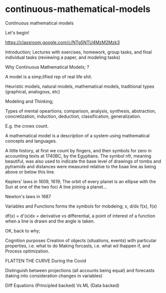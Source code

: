 # continuous-mathematical-models
Continuous mathematical models

Let's begin!

https://classroom.google.com/c/NTg5NTU4MzM2Mzk3

Introduction; Lectures with exercises, homework, group tasks, and final individual tasks (reviewing a paper, and modeling tasks)

Why Continuous Mathematical Models; ?

A model is a simp;lified rep of real life shit.

Heuristic models, natural models, mathematical models, traditional types (graphical, analogous, etc)

Modeling and Thinking;

Types of mental opeartions; comparison, analysis, synthesis, abstraction, concretization, induction, deduction, classification, generalization.

E.g. the crows count.

A mathematical model is a description of a system using mathematical concepts and languages.

A little history, at first we count by fingers, and then symbols for zero in accounting texts at 1740BC, by the Egyptians. 
The symbol nfr, meaning beautiful, was also used to indicate the base level of drawings of tombs and pytramids and distances 
were measured relative to the bsae line as being above or below this line.

Keplers' laws in 1609, 1619; 
The orbit of every planet is an ellipse with the Sun at one of the two foci
A line joining a planet...

Newton's laws in 1687

Variables and Functions forms the symbols for mobdeing; x, d/dx f(x), f(x)

df(x) = d'(x)dx = derivative
vs differential, a point of interest of a function when a line is drawn and the angle is taken.

OK, back to why;

Cognition purposes
Creation of objects (situations, events) with particular properties, i.e. what to do
Making forcasts, i.e. what wil lhappen if, and 
Process optimization.

FLATTEN THE CURVE During the Covid

Distinguish between projections (all accounts being equal) and forecasts (taking into consideration changes in variables)

Diff Equations (Principled backed) Vs ML (Data backed)
